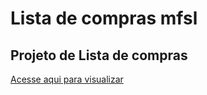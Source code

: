 # Lista de compras mfsl
## Projeto de Lista de compras
<a href="https://marclipe.github.io/lista-de-compras-mfsl/" target="_blank">Acesse aqui para visualizar</a>
